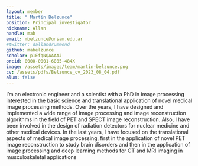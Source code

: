 ```yaml
---
layout: member
title: " Martín Belzunce"
position: Principal investigator
nickname: Allan
handle: mab
email: mbelzunce@unsam.edu.ar
#twitter: dallandrummond
github: mabelzunce
scholar: p1EfqNQAAAAJ
orcid: 0000-0001-6085-484X
image: /assets/images/team/martin-belzunce.png
cv: /assets/pdfs/Belzunce_cv_2023_08_04.pdf
alum: false
---
```


I’m an electronic engineer and a scientist with a PhD in image processing interested in the basic science and translational application of novel medical image processing methods. Over the years, I have designed and implemented a wide range of image processing and image reconstruction algorithms in the field of PET and SPECT image reconstruction. Also, I have been involved in the design of radiation detectors for nuclear medicine and other medical devices. In the last years, I have focused on the translational aspects of medical image processing, first in the application of novel PET image reconstruction to study brain disorders and then in the application of image processing and deep learning methods for CT and MRI imaging in musculoskeletal applications
